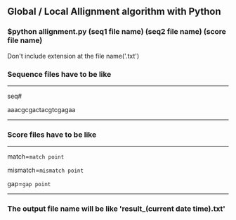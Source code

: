 ## Global / Local Allignment algorithm with Python


### $python allignment.py (seq1 file name) (seq2 file name) (score file name)

Don't include extension at the file name('.txt')


### Sequence files have to be like


---------------------

 seq#

 aaacgcgactacgtcgagaa

---------------------



### Score files have to be like


---------------------

 match=`match point`
 
 mismatch=`mismatch point`
 
 gap=`gap point`

---------------------



### The output file name will be like 'result_(current date time).txt'

